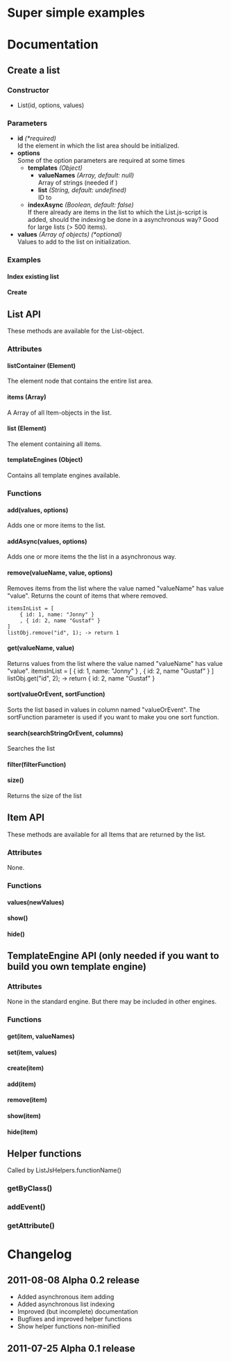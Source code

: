# Super simple examples


# Documentation 

## Create a list

### Constructor
*	List(id, options, values)

### Parameters
* **id** *(\*required)*  
 Id the element in which the list area should be initialized.
* **options**  
Some of the option parameters are required at some times
	* **templates** _(Object)_
		* **valueNames** _(Array, default: null)_   
		Array of strings (needed if )
		* **list** _(String, default: undefined)_  
		ID to 
	* **indexAsync** _(Boolean, default: false)_  
	If there already are items in the list to which the 
	List.js-script is added, should the indexing be done 
	in a asynchronous way? Good for large lists (> 500 items).
* **values** _(Array of objects) (*optional)_  
Values to add to the list on initialization.

### Examples

#### Index existing list
#### Create 

## List API
These methods are available for the List-object.

### Attributes
#### listContainer (Element)
The element node that contains the entire list area.
#### items (Array)
A Array of all Item-objects in the list.
#### list (Element)
The element containing all items.
#### templateEngines (Object)
Contains all template engines available.

### Functions
#### add(values, options)
Adds one or more items to the list. 
#### addAsync(values, options)
Adds one or more items the the list in a asynchronous way.

#### remove(valueName, value, options)
Removes items from the list where the value named "valueName" has value "value". 
Returns the count of items that where removed.

	itemsInList = [
		{ id: 1, name: "Jonny" }
		, { id: 2, name "Gustaf" }
	]
	listObj.remove("id", 1); -> return 1

#### get(valueName, value)
Returns values from the list where the value named "valueName" has value "value".
	itemsInList = [
		{ id: 1, name: "Jonny" }
		, { id: 2, name "Gustaf" }
	]
	listObj.get("id", 2); -> return { id: 2, name "Gustaf" }

#### sort(valueOrEvent, sortFunction)
Sorts the list based in values in column named "valueOrEvent". The sortFunction 
parameter is used if you want to make you one sort function.

#### search(searchStringOrEvent, columns)
Searches the list 	

#### filter(filterFunction)
#### size()
Returns the size of the list


## Item API 
These methods are available for all Items that are returned by
the list.
### Attributes
None.
### Functions
#### values(newValues)
#### show()
#### hide()


## TemplateEngine API (only needed if you want to build you own template engine)
### Attributes
None in the standard engine. 
But there may be included in other engines.

### Functions
#### get(item, valueNames)
#### set(item, values)
#### create(item)
#### add(item)
#### remove(item)
#### show(item)
#### hide(item)

## Helper functions
Called by ListJsHelpers.functionName()

### getByClass()
### addEvent()
### getAttribute()

# Changelog
## 2011-08-08 Alpha 0.2 release
* Added asynchronous item adding
* Added asynchronous list indexing
* Improved (but incomplete) documentation
* Bugfixes and improved helper functions
* Show helper functions non-minified
## 2011-07-25 Alpha 0.1 release